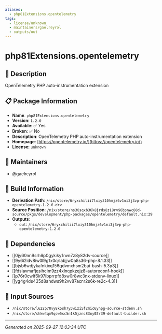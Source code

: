 ```yaml
---
aliases:
  - php81Extensions.opentelemetry
tags:
  - license/unknown
  - maintainers/gaelreyrol
  - outputs/out
---
```


# php81Extensions.opentelemetry

## 📝 Description

OpenTelemetry PHP auto-instrumentation extension

## 📋 Package Information

- **Name**: `php81Extensions.opentelemetry`
- **Version**: `1.2.0`
- **Available**: ✅ Yes
- **Broken**: ✅ No
- **Description**: OpenTelemetry PHP auto-instrumentation extension
- **Homepage**: [https://opentelemetry.io/](https://opentelemetry.io/)
- **License**: `unknown`
## 👥 Maintainers

- @gaelreyrol


## 🔧 Build Information

- **Derivation Path**: `/nix/store/6ryxchilii7lxiy310hmjz6v1ni3j3vp-php-opentelemetry-1.2.0.drv`
- **Source Position**: `/nix/store/ns30sqxb36k8jrds8z18rv96bpnwc60d-source/pkgs/development/php-packages/opentelemetry/default.nix:29`
- **Outputs**:
  - `out`:  `/nix/store/6ryxchilii7lxiy310hmjz6v1ni3j3vp-php-opentelemetry-1.2.0`

## 🔗 Dependencies

- [[0jy60nn9srh6p0gykiky1nvn7z8y82dv-source]]
- [[9y6i2idv8iw0l9g1x0qrlabjjw0a8s36-php-8.1.33]]
- [[bjsb6wdjykafnkixq156qdvmxhsm2bai-bash-5.3p3]]
- [[fdsiavmafjqslhcim9zz4xlnqpkzqjz8-autoreconf-hook]]
- [[p76r0cwlf6k97ibprrpfd8xw0r8wc3nx-stdenv-linux]]
- [[yg4g4ds435d8ahdws9h2vv87acnr2s6k-re2c-4.3]]

## 📁 Input Sources

- `/nix/store/l622p70vy8k5sh7y5wizi5f2mic6ynpg-source-stdenv.sh`
- `/nix/store/shkw4qm9qcw5sc5n1k5jznc83ny02r39-default-builder.sh`

---
*Generated on 2025-09-27 12:03:34 UTC*
